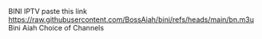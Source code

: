 BINI IPTV
paste this link
https://raw.githubusercontent.com/BossAiah/bini/refs/heads/main/bn.m3u
Bini Aiah Choice of Channels
